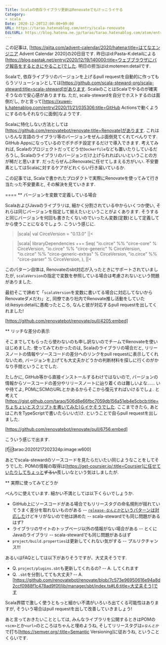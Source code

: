 ```yaml
---
Title: Scalaの依存ライブラリ更新はRenovateでもけっこうイケる
Category:
- scala
Date: 2020-12-20T12:00:00+09:00
URL: https://tarao.hatenablog.com/entry/scala-renovate
EditURL: https://blog.hatena.ne.jp/tarao/tarao.hatenablog.com/atom/entry/26006613666506407
---
```


この記事は, [https://qiita.com/advent-calendar/2020/hatena:title=はてなエンジニア Advent Calendar 2020]の20日目です. 昨日はid:Pasta-K:detailによる[https://blog.pastak.net/entry/2020/12/19/140000:title=ウェブブラウザにバグ報告をするときにやること]でした. 明日の担当はid:motemen:detailです.

Scalaで, 依存ライブラリのバージョンを上げるpull requestを自動的に作ってもらうソリューションとしては[https://github.com/scala-steward-org/scala-steward:title=scala-steward]があります. ScalaのことはScalaでやるのが確実そうなので安心感がありますね. ただ, scala-stewardを自分でホストするのは面倒だし, かと言って[https://xuwei-k.hatenablog.com/entry/2020/11/21/035306:title=GitHub Actionsで動くようにするのもそれなりに面倒]なようです.

Scalaに特化しない方法としては[https://github.com/renovatebot/renovate:title=Renovate]があります. これはいろんな言語のライブラリ等のバージョンをぜんぶ面倒見てくれてべんりです. GitHub Appsになっているのでポチポチ設定するだけで導入できます. 考えてみれば, Scalaのプロジェクトだってどうせ<code>Dockerfile</code>なども置いたりしているだろうし, Scalaのライブラリのバージョンだけ上げられればいいということの方が稀だと思います. だったらぜんぶRenovateに任せてしまえる方がいい. 不安要素としてはScalaに対するケアがどれくらい行き届いているか.

この記事では, Scalaで書かれたプロダクトで実際にRenovateを使ってみて行き当たった不安要素と, その解決を見ていきます.

====
** バージョンを変数で定義している場合

ScalaおよびJavaのライブラリは, 細かく分割されている中からいくつか使い, それらは同じバージョンを指定して揃えたいということがよくあります. そうすると同じバージョンを何回も書きたくないのでいったん変数(定数)として定義してから使うことになるでしょう. こういう感じに.

>|scala|
val CirceVersion = "0.13.0"
||<

>|scala|
    libraryDependencies ++= Seq(
      "io.circe" %% "circe-core" % CirceVersion,
      "io.circe" %% "circe-generic" % CirceVersion,
      "io.circe" %% "circe-generic-extras" % CirceVersion,
      "io.circe" %% "circe-parser" % CirceVersion,
    ),
||<

このパターン自体は, Renovateのsbt対応が入ったときにサポートされていましたが, <code>scalaVersion</code>の指定で変数を参照している場合は考慮されないという問題がありました.

最初そこで諦めて「<code>scalaVersion</code>を変数に書いてる場合に対応してないからRenovateダメだわ」と, 同僚であり社内でRenovate推し活動をしていたid:ikesyo:detailに愚痴ったところ, なんと彼が対応するpull requestを出してくれました!

[https://github.com/renovatebot/renovate/pull/4205:embed]

** リッチな差分の表示

そこまでしてもらったら使わないのも申し訳ないのでチームでRenovateを使いはじめました. 使ってみてわかったのは, Scalaのライブラリの場合だと, リリースノートの情報やソースコードの差分へのリンクをpull requestに表示してくれないため, バージョンを上げても大丈夫かどうかの判断材料を探しに行くのがかなり手間ということでした.

たしかに, GitHub等から直接インストールするわけではないので, バージョンの情報からソースコードの差分やリリースノートに辿り着くのは難しいよな...... いや待てよ, POMにSCMのURLとかあるからそこから復元すればいけるでしょ. と考えて[https://gist.github.com/tarao/506d8e66fbc7059db156a51eb4e5cbcb:title=ちょちょいとスクリプトを書いてみた]らイケそうでした. ここまできたら, あとはこれをTypeScriptで書いたらいいだけ. ということで自らpull requestを出しました.

[https://github.com/renovatebot/renovate/pull/6756:embed]

こういう感じで出ます.

[f:id:tarao:20201217202324p:image:w600]

あとでscala-stewardのソースコードを見たらだいたい同じようなことをしてそうでした. POMの情報の取得は[https://get-coursier.io/:title=Coursier]に任せていたりしてちょっと<s>ずるい</s>羨しいなという気はしましたが.

** 実際に使ってみてどうか

べんりに使えています. 細かい不満としては以下くらいでしょうか.

- GitHub上にソースコードがある場合でもリリースタグの命名規則が揺れていてうまく差分を取れないものがある
-- <a href="https://github.com/renovatebot/renovate/pull/6871"><code>release-<var>なんとか</var></code>というパターンは対応した</a>けどキリがないので他は諦めた
-- scala-stewardでも同じ問題があるはず?
- ライブラリのサイトのトップページ以外の情報がない場合がある
-- とくにJavaのライブラリ
-- scala-stewardでも同じ問題があるはず
- <code>project/build.properties</code>は更新してくれない気がする
-- プルリクチャンス!!!

あるいはFAQとしては以下がありそうですが、大丈夫そうです.

- Q. <code>project/plugins.sbt</code>も更新してくれるの?
-- A. してくれます
- Q. <code>.sbt</code>を分割してても大丈夫?
-- A. [https://github.com/renovatebot/renovate/blob/7c573e96950616e94a8d2ccf0988f1c478ad9f0f/lib/manager/sbt/index.ts#L6:title=大丈夫そう]です

Scala界隈で激しく使うともっと細かい不満がいろいろ出てくる可能性はありますが, そういう場合はpull requestを出して改善していきましょう!

あと言っておきたいこととしては, みんなライブラリを公開するときはPOMの<code>&lt;scm&gt;</code>とか<code>&lt;url&gt;</code>のところはちゃんと埋めようね, そしてリリースタグは<code>v<var>なんとか</var></code>で打ち[https://semver.org/:title=Semantic Versioning]に従おうね, ということくらいです.
